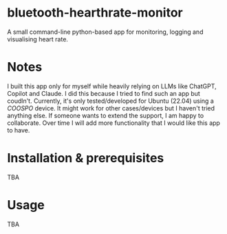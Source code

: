 # bluetooth-hearthrate-monitor
A small command-line python-based app for monitoring, logging and visualising heart rate.

# Notes
I built this app only for myself while heavily relying on LLMs like ChatGPT, Copilot and Claude. I did this because I tried to find such an app but coudln't. Currently, it's only tested/developed for Ubuntu (22.04) using a *COOSPO* device. It might work for other cases/devices but I haven't tried anything else. If someone wants to extend the support, I am happy to collaborate. Over time I will add more functionality that I would like this app to have. 

# Installation & prerequisites
TBA

# Usage
TBA

